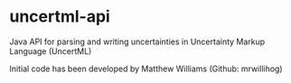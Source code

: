 uncertml-api
============

Java API for parsing and writing uncertainties in Uncertainty Markup Language (UncertML)

Initial code has been developed by Matthew Williams (Github: mrwillihog)
